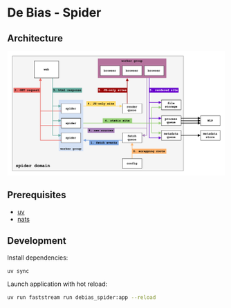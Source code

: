 # De Bias - Spider

## Architecture
![Architecture](assets/architecture.png)

## Prerequisites

- [uv](https://github.com/astral-sh/uv)
- [nats](https://github.com/nats-io/nats-server)

## Development

Install dependencies:
```bash
uv sync
```

Launch application with hot reload:
```bash
uv run faststream run debias_spider:app --reload
```
